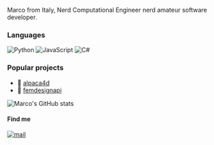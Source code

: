 Marco from Italy, Nerd Computational Engineer nerd amateur software developer.

### Languages

![Python](https://img.shields.io/badge/-Python-4B8BBE?&logo=Python&logoColor=fff)
![JavaScript](https://img.shields.io/badge/-JavaScript-f0db4f?&logo=JavaScript&logoColor=fff)
![C#](https://img.shields.io/badge/-C%23-4B0082?&logo=c-sharp&logoColor=fff)

### Popular projects

 * 📐 [alpaca4d](https://alpaca4d.github.io/)
 * 📐 [femdesignapi](https://femdesign-api-docs.onstrusoft.com/)

![Marco's GitHub stats](https://github-readme-stats.vercel.app/api?username=Marco-Pellegrino&show_icons=true&bg_color=00000000)


#### Find me
<p>
  <a href="mailto:pellegrino.marco@icloud.com">
    <img alt="mail" src="https://img.shields.io/badge/Mail-%23000000.svg?style=for-the-badge&logo=apple&logoColor=white)" />
  </a>
</p>
